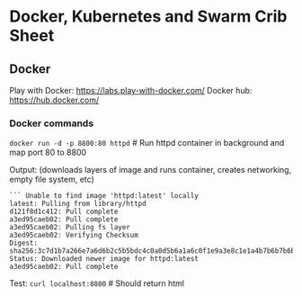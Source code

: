 # Docker, Kubernetes and Swarm Crib Sheet

## Docker
Play with Docker: https://labs.play-with-docker.com/
Docker hub: https://hub.docker.com/


### Docker commands
`docker run -d -p 8800:80 httpd` # Run httpd container in background and map port 80 to 8800

Output: (downloads layers of image and runs container, creates networking, empty file system, etc)
``` Unable to find image 'httpd:latest' locally
``` Unable to find image 'httpd:latest' locally
latest: Pulling from library/httpd
d121f8d1c412: Pull complete
a3ed95caeb02: Pull complete
a3ed95caeb02: Pulling fs layer
a3ed95caeb02: Verifying Checksum
Digest: sha256:3c7d1b7a266e7a6d6b2c5b5bdc4c0a0d5b6a1a6c0f1e9a3e8c1e1a4b7b6b7b6b
Status: Downloaded newer image for httpd:latest
a3ed95caeb02: Pull complete
```

Test: `curl localhost:8800` # Should return html
